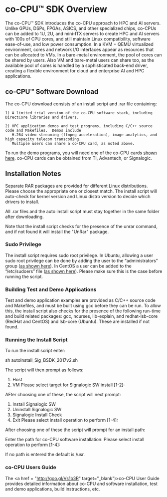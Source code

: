 # co-CPU&trade; SDK Overview

The co-CPU&trade; SDK introduces the co-CPU approach to HPC and AI servers.  Unlike GPUs, DSPs, FPGAs, ASICS, and other specialized chips, co-CPUs can be added to 1U, 2U, and mini-ITX servers to create HPC and AI servers with 100s of CPU cores, and still maintain Linux compatibility, software ease-of-use, and low power consumption. In a KVM + QEMU virtualized environment, cores and network I/O interfaces appear as resources that can be allocated to VMs.  In a bare-metal environment, the pool of cores can be shared by users.  Also VM and bare-metal users can share too, as the available pool of cores is handled by a sophisticated  back-end driver, creating a flexible environment for cloud and enterprise AI and HPC applications.

## co-CPU&trade; Software Download

The co-CPU download consists of an install script and .rar file containing:
  
    1) A limited trial version of the co-CPU software stack, including DirectCore libraries and drivers.

    2) HPC application demos and test programs, including C/C++ source code and Makefiles.  Demos include
       H.264 video streaming (ffmpeg acceleration), image analytics, and high capacity telecom transcoding.
       Multiple users can share a co-CPU card, as noted above.
    
To run the demo programs, you will need one of the co-CPU cards <a href="http://processors.wiki.ti.com/index.php/HPC" target="_blank">shown here</a>.  co-CPU cards can be obtained from TI, Advantech, or Signalogic.

## Installation Notes

Separate RAR packages are provided for different Linux distributions. Please choose the appropriate one or closest match. The install script will auto-check for kernel version and Linux distro version to decide which drivers to install.

All .rar files and the auto install script must stay together in the same folder after downloading.

Note that the install script checks for the presence of the unrar command, and if not found it will install the "UnRar" package.

### Sudo Privilege

The install script requires sudo root privilege.  In Ubuntu, allowing a user sudo root privilege can be done by adding the user to the “administrators” group (<a href=http://askubuntu.com/questions/168280/how#do#i#grant#sudo#privileges#to#an#existing#user target="_blank">as shown here</a>).  In CentOS a user can be added to the “/etc/sudoers” file (<a href="https://wiki.centos.org/TipsAndTricks/BecomingRoot" target="_blank">as shown here</a>).  Please make sure this is the case before running the script.

### Building Test and Demo Applications

Test and demo application examples are provided as C/C++ source code and Makefiles, and must be built using gcc before they can be run.  To allow this, the install script also checks for the presence of the following run-time and build related packages:  gcc, ncurses, lib-explain, and redhat-lsb-core (RedHat and CentOS) and lsb-core (Ubuntu).  These are installed if not found.

### Running the Install Script

To run the install script enter:

   sh autoInstall_Sig_BSDK_2017v2.sh
 
The script will then prompt as follows:

  1. Host
  2. VM
  Please select target for Signalogic SW install [1-2]:

AFter choosing one of these, the script will next prompt:

  1. Install Signalogic SW
  2. Uninstall Signalogic SW
  3. Signalogic Install Check
  4. Exit
  Please select install operation to perform [1-4]:
  
After choosing one of these the script will prompt for an install path:

  Enter the path for co-CPU software installation:
  Please select install operation to perform [1-4]:

If no path is entered the default is /usr.

### co-CPU Users Guide

The <a href = "http://goo.gl/Vs1b3R" target="_blank")>co-CPU User Guide</a> provides detailed information about co-CPU and software installation, test and demo applications, build instructions, etc.
